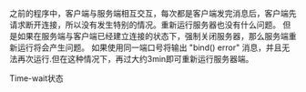 
之前的程序中，客户端与服务端相互交互，每次都是客户端发完消息后，客户端先请求断开连接，所以没有发生特别的情况。重新运行服务器也没有什么问题。
但是如果在服务端与客户端已经建立连接的状态下，强制关闭服务器，那么服务端重新运行将会产生问题。
如果使用同一端口号将输出 "bind() error" 消息，并且无法再次运行.但在这种情况下，再过大约3min即可重新运行服务器端。 

Time-wait状态
    